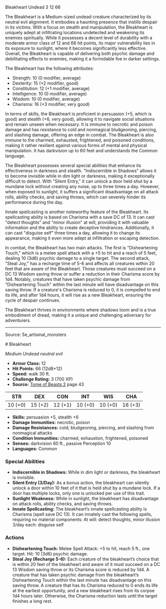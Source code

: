 <MonsterName/>Bleakheart</MonsterName>
<CreatureType/>Undead</CreatureType>
<CR/>3</CR>
<AC/>12</AC>
<HP/>66</HP>
<summary>The Bleakheart is a Medium-sized undead creature characterized by its neutral evil alignment. It embodies a haunting presence that instills despair in its victims. With a focus on stealth and manipulation, the Bleakheart is uniquely adept at infiltrating locations undetected and weakening its enemies spiritually. While it possesses a decent level of durability with a moderate armor class of 12 and 66 hit points, its major vulnerability lies in its exposure to sunlight, where it becomes significantly less effective. Overall, the Bleakheart is capable of delivering both psychic damage and debilitating effects to enemies, making it a formidable foe in darker settings.</summary>

<detail>

The Bleakheart has the following attributes: 
- Strength: 10 (0 modifier, average)
- Dexterity: 15 (+2 modifier, good)
- Constitution: 12 (+1 modifier, average)
- Intelligence: 10 (0 modifier, average)
- Wisdom: 10 (0 modifier, average)
- Charisma: 16 (+3 modifier, very good)

In terms of skills, the Bleakheart is proficient in persuasion (+5, which is good) and stealth (+6, very good), allowing it to navigate social situations and remain unseen when necessary. It is immune to necrotic and poison damage and has resistance to cold and nonmagical bludgeoning, piercing, and slashing damage, offering an edge in combat. The Bleakheart is also immune to the charmed, exhausted, frightened, and poisoned conditions, making it rather resilient against various forms of mental and physical manipulation. It has darkvision up to 60 feet and understands the Common language.

The Bleakheart possesses several special abilities that enhance its effectiveness in darkness and stealth. "Indiscernible in Shadows" allows it to become invisible while in dim light or darkness, making it exceptionally difficult to detect. With "Silent Entry," it can unlock a door held shut by a mundane lock without creating any noise, up to three times a day. However, when exposed to sunlight, it suffers a significant disadvantage on all attack rolls, ability checks, and saving throws, which can severely hinder its performance during the day. 

Innate spellcasting is another noteworthy feature of the Bleakheart. Its spellcasting ability is based on Charisma with a save DC of 13. It can cast "detect thoughts" and "minor illusion" at will, providing it with valuable information and the ability to create deceptive hindrances. Additionally, it can cast "disguise self" three times a day, allowing it to change its appearance, making it even more adept at infiltration or escaping detection.

In combat, the Bleakheart has two main attacks. The first is "Disheartening Touch," which is a melee spell attack with a +5 to hit and a reach of 5 feet, dealing 10 (3d6) psychic damage to a single target. The second attack, "Steal Joy," has a recharge time of 5-6 and affects all creatures within 20 feet that are aware of the Bleakheart. Those creatures must succeed on a DC 13 Wisdom saving throw or suffer a reduction in their Charisma score by 1d4. Notably, creatures that have taken psychic damage from "Disheartening Touch" within the last minute will have disadvantage on this saving throw. If a creature's Charisma is reduced to 0, it is compelled to end its life, and after 1d4 hours, it will rise as a new Bleakheart, ensuring the cycle of despair continues.

The Bleakheart thrives in environments where shadows loom and is a true embodiment of dread, making it a unique and challenging adversary for adventurers.</detail>



---

Source: 5e_artisinal_monsters

<statblock>
# Bleakheart

*Medium* *Undead* *neutral evil*

- **Armor Class:** 12
- **Hit Points:** 66 (12d8+12)
- **Speed:** walk 30 ft.
- **Challenge Rating:** 3 (700 XP)
- **Source:** [Tome of Beasts 2](https://koboldpress.com/kpstore/product/tome-of-beasts-2-for-5th-edition) page 43

| STR | DEX | CON | INT | WIS | CHA |
| --- | --- | --- | --- | --- | --- |
| 10 (+0) | 15 (+2) | 12 (+1) | 10 (+0) | 10 (+0) | 16 (+3) |

- **Skills:** persuasion +5, stealth +6
- **Damage Immunities:** necrotic, poison
- **Damage Resistances:** cold; bludgeoning, piercing, and slashing from nonmagical attacks
- **Condition Immunities:** charmed, exhaustion, frightened, poisoned
- **Senses:** darkvision 60 ft., passive Perception 10
- **Languages:** Common

### Special Abilities

- **Indiscernible in Shadows:** While in dim light or darkness, the bleakheart is invisible.
- **Silent Entry (3/Day):** As a bonus action, the bleakheart can silently unlock a door within 10 feet of it that is held shut by a mundane lock. If a door has multiple locks, only one is unlocked per use of this trait.
- **Sunlight Weakness:** While in sunlight, the bleakheart has disadvantage on attack rolls, ability checks, and saving throws.
- **Innate Spellcasting:** The bleakheart’s innate spellcasting ability is Charisma (spell save DC 13). It can innately cast the following spells, requiring no material components:
At will: detect thoughts, minor illusion
3/day each: disguise self

### Actions

- **Disheartening Touch:** Melee Spell Attack: +5 to hit, reach 5 ft., one target. Hit: 10 (3d6) psychic damage.
- **Steal Joy (Recharge 5-6):** Each creature of the bleakheart’s choice that is within 20 feet of the bleakheart and aware of it must succeed on a DC 13 Wisdom saving throw or its Charisma score is reduced by 1d4. A creature that has taken psychic damage from the bleakheart’s Disheartening Touch within the last minute has disadvantage on this saving throw. A creature that has its Charisma reduced to 0 ends its life at the earliest opportunity, and a new bleakheart rises from its corpse 1d4 hours later. Otherwise, the Charisma reduction lasts until the target finishes a long rest.


</statblock>



